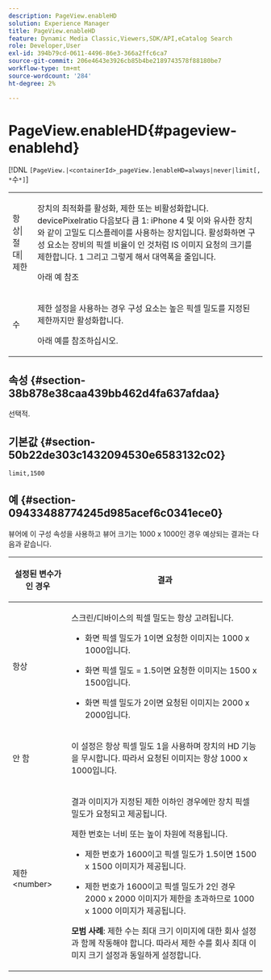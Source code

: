 ```yaml
---
description: PageView.enableHD
solution: Experience Manager
title: PageView.enableHD
feature: Dynamic Media Classic,Viewers,SDK/API,eCatalog Search
role: Developer,User
exl-id: 394b79cd-0611-4496-86e3-366a2ffc6ca7
source-git-commit: 206e4643e3926cb85b4be2189743578f88180be7
workflow-type: tm+mt
source-wordcount: '284'
ht-degree: 2%

---
```


# PageView.enableHD{#pageview-enablehd}

[!DNL `[PageView.|<containerId>_pageView.]enableHD=always|never|limit[, *`수`*]`]

<table id="table_0BEA0B5FFDF64E5594B534B2A87A6D88"> 
 <tbody> 
  <tr> 
   <td colname="col1"> <p> <span class="codeph"> 항상|절대|제한</span> </p> </td> 
   <td colname="col2"> <p> 장치의 최적화를 활성화, 제한 또는 비활성화합니다. <span class="codeph"> devicePixelratio</span> 다음보다 큼 <span class="codeph"> 1</span>: iPhone 4 및 이와 유사한 장치와 같이 고밀도 디스플레이를 사용하는 장치입니다. 활성화하면 구성 요소는 장비의 픽셀 비율이 인 것처럼 IS 이미지 요청의 크기를 제한합니다. <span class="codeph"> 1</span> 그리고 그렇게 해서 대역폭을 줄입니다. </p> <p>아래 예 참조 </p> </td> 
  </tr> 
  <tr> 
   <td colname="col1"> <p> <span class="codeph"><span class="varname"> 수</span></span> </p> </td> 
   <td colname="col2"> <p> 제한 설정을 사용하는 경우 구성 요소는 높은 픽셀 밀도를 지정된 제한까지만 활성화합니다. </p> <p>아래 예를 참조하십시오. </p> </td> 
  </tr> 
 </tbody> 
</table>

## 속성 {#section-38b878e38caa439bb462d4fa637afdaa}

선택적.

## 기본값 {#section-50b22de303c1432094530e6583132c02}

`limit,1500`

## 예 {#section-09433488774245d985acef6c0341ece0}

뷰어에 이 구성 속성을 사용하고 뷰어 크기는 1000 x 1000인 경우 예상되는 결과는 다음과 같습니다.

<table id="table_F97FEDA0EE1B4EF6AC9FF9060548ACA4"> 
 <thead> 
  <tr> 
   <th colname="col1" class="entry"> <p>설정된 변수가 인 경우 </p> </th> 
   <th colname="col2" class="entry"> <p>결과 </p> </th> 
  </tr>
 </thead>
 <tbody> 
  <tr> 
   <td colname="col1"> <p><span class="codeph"> 항상</span> </p> </td> 
   <td colname="col2"> <p>스크린/디바이스의 픽셀 밀도는 항상 고려됩니다. </p> <p> 
     <ul id="ul_D8F31FDFCDB74B75A3B1BFBEE33AF2E2"> 
      <li id="li_8A1C6DCCE10545349C73029729211BB2"> <p>화면 픽셀 밀도가 1이면 요청한 이미지는 1000 x 1000입니다. </p> </li> 
      <li id="li_884156A34AC64B4E9B3ACC4C25EB710F"> <p>화면 픽셀 밀도 = 1.5이면 요청한 이미지는 1500 x 1500입니다. </p> </li> 
      <li id="li_7EC699284A7F4E679E512C3DA8B5454F"> <p>화면 픽셀 밀도가 2이면 요청된 이미지는 2000 x 2000입니다. </p> </li> 
     </ul> </p> </td> 
  </tr> 
  <tr> 
   <td colname="col1"> <p><span class="codeph"> 안 함</span> </p> </td> 
   <td colname="col2"> <p>이 설정은 항상 픽셀 밀도 1을 사용하며 장치의 HD 기능을 무시합니다. 따라서 요청된 이미지는 항상 1000 x 1000입니다. </p> </td> 
  </tr> 
  <tr> 
   <td colname="col1"> <p><span class="codeph"> 제한&lt;number&gt;</span> </p> </td> 
   <td colname="col2"> <p>결과 이미지가 지정된 제한 이하인 경우에만 장치 픽셀 밀도가 요청되고 제공됩니다. </p> <p>제한 번호는 너비 또는 높이 차원에 적용됩니다. </p> <p> 
     <ul id="ul_CEC06B2280164951BA1A0ADED99E8050"> 
      <li id="li_CA7A0980ACC54690A4F212DF53E2DC8A"> <p>제한 번호가 1600이고 픽셀 밀도가 1.5이면 1500 x 1500 이미지가 제공됩니다. </p> </li> 
      <li id="li_A4AAD7FBFA0347B082789511CA6768A5"> <p>제한 번호가 1600이고 픽셀 밀도가 2인 경우 2000 x 2000 이미지가 제한을 초과하므로 1000 x 1000 이미지가 제공됩니다. </p> </li> 
     </ul> </p> <p><b>모범 사례</b>: 제한 수는 최대 크기 이미지에 대한 회사 설정과 함께 작동해야 합니다. 따라서 제한 수를 회사 최대 이미지 크기 설정과 동일하게 설정합니다. </p> </td> 
  </tr> 
 </tbody> 
</table>

